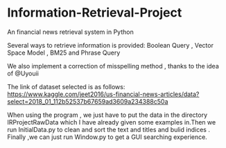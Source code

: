 # Information-Retrieval-Project

An financial news retrieval system in Python

Several ways to retrieve information is provided: Boolean Query , Vector Space Model , BM25 and Phrase Query

We also implement a correction of misspelling method , thanks to the idea of @Uyouii

The link of dataset selected is as follows:
https://www.kaggle.com/jeet2016/us-financial-news-articles/data?select=2018_01_112b52537b67659ad3609a234388c50a

When using the program , we just have to put the data in the directory IRProjectRawData
which I have already given some examples in.Then we run InitialData.py to clean and sort
the text and titles and bulid indices . Finally ,we can just run Window.py to get a GUI searching experience. 



